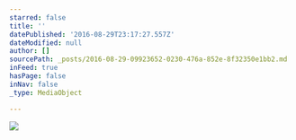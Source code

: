 ```yaml
---
starred: false
title: ''
datePublished: '2016-08-29T23:17:27.557Z'
dateModified: null
author: []
sourcePath: _posts/2016-08-29-09923652-0230-476a-852e-8f32350e1bb2.md
inFeed: true
hasPage: false
inNav: false
_type: MediaObject

---
```

![](https://the-grid-user-content.s3-us-west-2.amazonaws.com/0266605c-e6f8-4124-8703-3da319b86563.jpg)